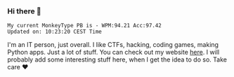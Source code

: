 ### Hi there 👋
<!-- PB START -->
```
My current MonkeyType PB is - WPM:94.21 Acc:97.42
Updated on: 10:23:20 CEST Time
```
<!-- PB END -->
I'm an IT person, just overall. I like CTFs, hacking, coding games, making Python apps. Just a lot of stuff.
You can check out my website [here](https://skill3472.github.io/).
I will probably add some interesting stuff here, when I get the idea to do so. Take care ❤️
